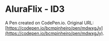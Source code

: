 # AluraFlix - ID3

A Pen created on CodePen.io. Original URL: [https://codepen.io/bcmpinheiro/pen/mdwxgJy](https://codepen.io/bcmpinheiro/pen/mdwxgJy).


